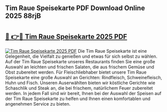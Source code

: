 ## Tim Raue Speisekarte PDF Download Online 2025 88rjB

# <h2><a href="http://gccevo.nevu.top/?p=Tim+Raue+Speisekarte">🔗 👉🔴 Tim Raue Speisekarte 2025 PDF</a></h2>

[![Tim Raue Speisekarte 2025 PDF](https://i.imgur.com/dBaPXMq.png)](http://gccevo.nevu.top/?p=Tim+Raue+Speisekarte)
Die Tim Raue Speisekarte ist eine Gelegenheit, die Vielfalt zu genießen und etwas für sich selbst zu wählen. Auf der Tim Raue Speisekarte unseres Restaurants finden Sie eine große Auswahl an leichten und frischen Salaten, die aus frischem Gemüse und Obst zubereitet werden. Für Fleischliebhaber bietet unsere Tim Raue Speisekarte eine große Auswahl an Gerichten: Rindfleisch, Schweinefleisch, Huhn und Fisch. Unseren Auserwählten bieten wir köstliche Gerichte wie Schaschlik und Steak an, die bei frischem, natürlichem Feuer zubereitet werden. In jedem Fall sind wir bereit, Ihnen bei der Auswahl der Speisen auf der Tim Raue Speisekarte zu helfen und Ihnen einen komfortablen und angenehmen Service zu bieten.
